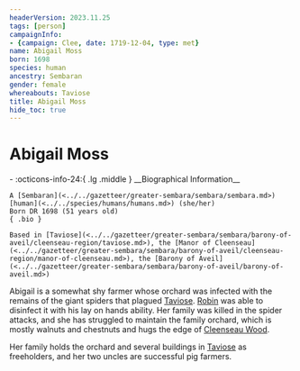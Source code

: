 ```yaml
---
headerVersion: 2023.11.25
tags: [person]
campaignInfo:
- {campaign: Clee, date: 1719-12-04, type: met}
name: Abigail Moss
born: 1698
species: human
ancestry: Sembaran
gender: female
whereabouts: Taviose
title: Abigail Moss
hide_toc: true
---
```

# Abigail Moss
<div class="grid cards ext-narrow-margin ext-one-column" markdown>
- :octicons-info-24:{ .lg .middle } __Biographical Information__

    A [Sembaran](<../../gazetteer/greater-sembara/sembara/sembara.md>) [human](<../../species/humans/humans.md>) (she/her)  
    Born DR 1698 (51 years old)  
    { .bio }

    Based in [Taviose](<../../gazetteer/greater-sembara/sembara/barony-of-aveil/cleenseau-region/taviose.md>), the [Manor of Cleenseau](<../../gazetteer/greater-sembara/sembara/barony-of-aveil/cleenseau-region/manor-of-cleenseau.md>), the [Barony of Aveil](<../../gazetteer/greater-sembara/sembara/barony-of-aveil/barony-of-aveil.md>)
</div>



Abigail is a somewhat shy farmer whose orchard was infected with the remains of the giant spiders that plagued [Taviose](<../../gazetteer/greater-sembara/sembara/barony-of-aveil/cleenseau-region/taviose.md>). [Robin](<../pcs/cleenseau/robin-of-abenfyrd.md>) was able to disinfect it with his lay on hands ability. Her family was killed in the spider attacks, and she has struggled to maintain the family orchard, which is mostly walnuts and chestnuts and hugs the edge of [Cleenseau Wood](<../../gazetteer/greater-sembara/sembara/barony-of-aveil/cleenseau-region/cleenseau-wood.md>).

Her family holds the orchard and several buildings in [Taviose](<../../gazetteer/greater-sembara/sembara/barony-of-aveil/cleenseau-region/taviose.md>) as freeholders, and her two uncles are successful pig farmers.



